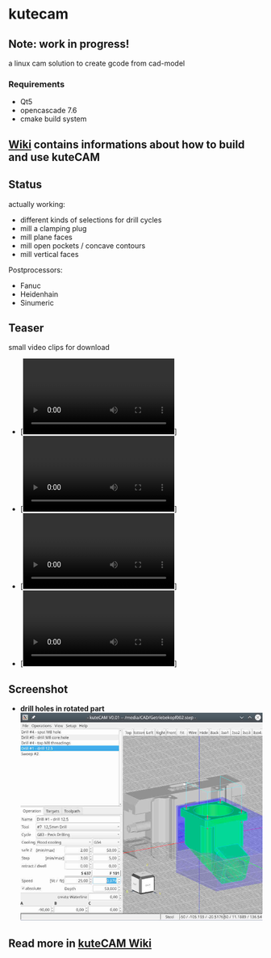 # kutecam

## Note: work in progress!
 a linux cam solution to create gcode from cad-model

### Requirements
 - Qt5
 - opencascade 7.6
 - cmake build system


## [Wiki](https://github.com/DjangoReinhard/kutecam/wiki)  contains informations about how to build and use kuteCAM

## Status
actually working:
- different kinds of selections for drill cycles
- mill a clamping plug
- mill plane faces
- mill open pockets / concave contours
- mill vertical faces

Postprocessors:
- Fanuc
- Heidenhain
- Sinumeric

## Teaser
small video clips for download
- [![common setup](sample/common_Setup.mkv)]
- [![model setup](sample/model_Setup.mkv)]
- [![drill cycles](sample/drill_Cycles.mkv)]
- [![simple sweep](sample/simple_Sweep.mkv)]

## Screenshot
- **drill holes in rotated part**
![first step](sample/kc005.jpg)

## Read more in [kuteCAM Wiki](https://github.com/DjangoReinhard/kutecam/wiki)
